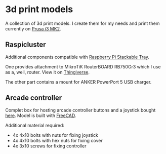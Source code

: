# 3d print models

A collection of 3d print models. I create them for my needs and print them currently on [Prusa i3 MK2](https://www.prusa3d.com/).

## Raspicluster

Additional components compatible with [Raspberry Pi Stackable Tray](https://www.thingiverse.com/thing:2187350).

One provides attachment to MikroTiK RouterBOARD RB750Gr3 which I use as a, well, router. View it on [Thingiverse](https://www.thingiverse.com/thing:2757838).

The other part contains a mount for ANKER PowerPort 5 USB charger.

## Arcade controller

Complet box for hosting arcade controller buttons and a joystick bought [here](https://www.amazon.de/-/en/gp/product/B08HLW2Z5V/).
Model is built with [FreeCAD](https://www.freecadweb.org/).

Additional material required: 
- 4x 4x10 bolts with nuts for fixing joystick
- 4x 4x10 bolts with hex nuts for fixing cover 
- 4x 3x10 screws for fixing controller